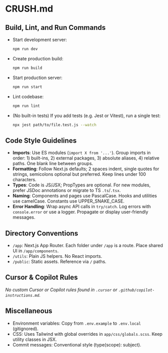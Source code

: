 # CRUSH.md

## Build, Lint, and Run Commands

- Start development server:
  ```bash
  npm run dev
  ```
- Create production build:
  ```bash
  npm run build
  ```
- Start production server:
  ```bash
  npm run start
  ```
- Lint codebase:
  ```bash
  npm run lint
  ```
- (No built-in tests) If you add tests (e.g. Jest or Vitest), run a single test:
  ```bash
  npx jest path/to/file.test.js --watch
  ```

## Code Style Guidelines

- **Imports**: Use ES modules (`import X from '...'`). Group imports in order: 1) built-ins, 2) external packages, 3) absolute aliases, 4) relative paths. One blank line between groups.
- **Formatting**: Follow Next.js defaults; 2 spaces indent, single quotes for strings, semicolons optional but preferred. Keep lines under 100 characters.
- **Types**: Code is JS/JSX; PropTypes are optional. For new modules, prefer JSDoc annotations or migrate to TS `.ts`/`.tsx`.
- **Naming**: Components and pages use PascalCase. Hooks and utilities use camelCase. Constants use UPPER_SNAKE_CASE.
- **Error Handling**: Wrap async API calls in `try/catch`. Log errors with `console.error` or use a logger. Propagate or display user-friendly messages.

## Directory Conventions

- `/app`: Next.js App Router. Each folder under `/app` is a route. Place shared UI in `/app/components`.
- `/utils`: Plain JS helpers. No React imports.
- `/public`: Static assets. Reference via `/` paths.

## Cursor & Copilot Rules

_No custom Cursor or Copilot rules found in `.cursor` or `.github/copilot-instructions.md`._

## Miscellaneous

- Environment variables: Copy from `.env.example` to `.env.local` (gitignored).
- CSS: Uses Tailwind with global overrides in `app/css/globals.scss`. Keep utility classes in JSX.
- Commit messages: Conventional style (type(scope): subject).